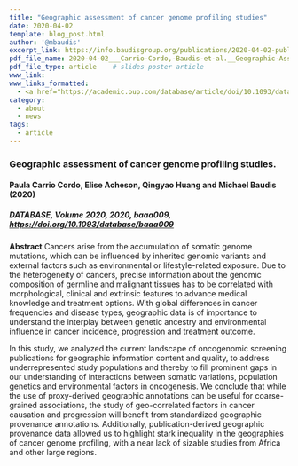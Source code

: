 ```yaml
---
title: "Geographic assessment of cancer genome profiling studies"
date: 2020-04-02
template: blog_post.html
author: '@mbaudis'
excerpt_link: https://info.baudisgroup.org/publications/2020-04-02-publication-geography-assesment-DATABASE/
pdf_file_name: 2020-04-02___Carrio-Cordo,-Baudis-et-al.__Geographic-Assessment-of-Cancer-Genome-Profiling-Studies__DATABASE.pdf
pdf_file_type: article    # slides poster article
www_link:
www_links_formatted:
  - <a href="https://academic.oup.com/database/article/doi/10.1093/database/baaa009/5812711" target="_blank">[DATABASE]</a>
category:
  - about
  - news
tags:
  - article
---
```


### Geographic assessment of cancer genome profiling studies.
#### Paula Carrio Cordo, Elise Acheson, Qingyao Huang and Michael Baudis (2020)
##### DATABASE, Volume 2020, 2020, baaa009, <https://doi.org/10.1093/database/baaa009>

<!--more-->

**Abstract** Cancers arise from the accumulation of somatic genome mutations, which can be influenced by inherited genomic variants and external factors such as environmental or lifestyle-related exposure. Due to the heterogeneity of cancers, precise information about the genomic composition of germline and malignant tissues has to be correlated with morphological, clinical and extrinsic features to advance medical knowledge and treatment options. With global differences in cancer frequencies and disease types, geographic data is of importance to understand the interplay between genetic ancestry and environmental influence in cancer incidence, progression and treatment outcome.

In this study, we analyzed the current landscape of oncogenomic screening publications for geographic information content and quality, to address underrepresented study populations and thereby to fill prominent gaps in our understanding of interactions between somatic variations, population genetics and environmental factors in oncogenesis. We conclude that while the use of proxy-derived geographic annotations can be useful for coarse-grained associations, the study of geo-correlated factors in cancer causation and progression will benefit from standardized geographic provenance annotations. Additionally, publication-derived geographic provenance data allowed us to highlight stark inequality in the geographies of cancer genome profiling, with a near lack of sizable studies from Africa and other large regions.

